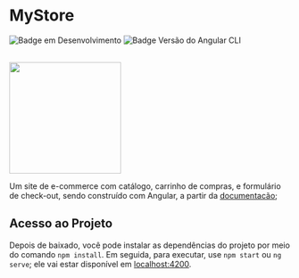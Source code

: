 # MyStore

![Badge em Desenvolvimento](http://img.shields.io/static/v1?label=STATUS&message=EM%20DESENVOLVIMENTO&color=GREEN&style=for-the-badge)
![Badge Versão do Angular CLI](https://img.shields.io/badge/Angular%20CLI-v15.0.0.-blue)

<br>

<img src="https://user-images.githubusercontent.com/96782173/202766091-0bbb27cf-84c4-47e2-a8f5-778d285df39f.png" width="200px">

Um site de e-commerce com catálogo, carrinho de compras, e formulário de check-out, sendo construído com Angular, a partir da [documentacão](https://angular.io/start); 

<!-- This project was generated with [Angular CLI](https://github.com/angular/angular-cli) version 15.0.0. -->

## Acesso ao Projeto

Depois de baixado, você pode instalar as dependências do projeto por meio do comando `npm install`. Em seguida, para executar, use `npm start` ou `ng serve`; ele vai estar disponível em [localhost:4200](http://localhost:4200/).

<!-- Run `ng serve` for a dev server. Navigate to `http://localhost:4200/`. The application will automatically reload if you change any of the source files. -->

<!--
## Code scaffolding

Run `ng generate component component-name` to generate a new component. You can also use `ng generate directive|pipe|service|class|guard|interface|enum|module`.

## Build

Run `ng build` to build the project. The build artifacts will be stored in the `dist/` directory.

## Running unit tests

Run `ng test` to execute the unit tests via [Karma](https://karma-runner.github.io).

## Running end-to-end tests

Run `ng e2e` to execute the end-to-end tests via a platform of your choice. To use this command, you need to first add a package that implements end-to-end testing capabilities.

## Further help

To get more help on the Angular CLI use `ng help` or go check out the [Angular CLI Overview and Command Reference](https://angular.io/cli) page.
-->
